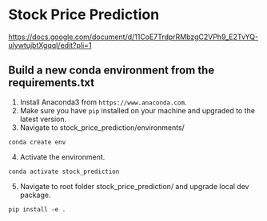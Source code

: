 # Stock Price Prediction
https://docs.google.com/document/d/11CoE7TrdprRMbzgC2VPh9_E2TvYQ-ulywtujbtXgqqI/edit?pli=1

## Build a new conda environment from the requirements.txt

1. Install Anaconda3 from `https://www.anaconda.com`.
2. Make sure you have `pip` installed on your machine and upgraded to the latest version.
3. Navigate to stock_price_prediction/environments/
```shell
conda create env
```
4. Activate the environment.
```shell
conda activate stock_prediction
```
5. Navigate to root folder stock_price_prediction/ and upgrade local dev package.
```shell
pip install -e .
```